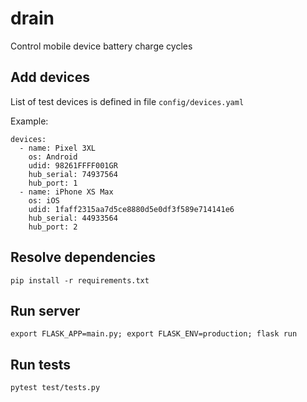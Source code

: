 # drain
Control mobile device battery charge cycles


## Add devices
List of test devices is defined in file `config/devices.yaml`

Example:
```
devices:
  - name: Pixel 3XL
    os: Android
    udid: 98261FFFF001GR
    hub_serial: 74937564
    hub_port: 1
  - name: iPhone XS Max
    os: iOS
    udid: 1faff2315aa7d5ce8880d5e0df3f589e714141e6
    hub_serial: 44933564
    hub_port: 2
```
## Resolve dependencies
```
pip install -r requirements.txt
```

## Run server
```
export FLASK_APP=main.py; export FLASK_ENV=production; flask run
```

## Run tests
```
pytest test/tests.py
```